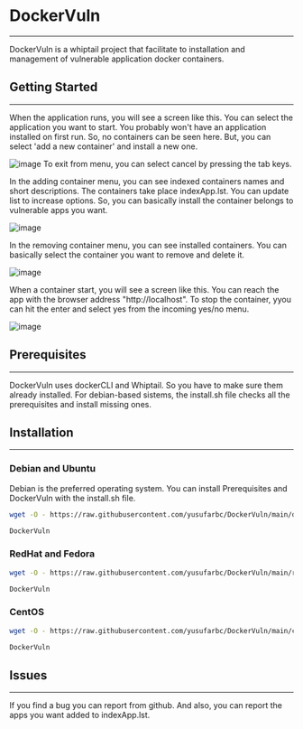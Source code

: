 # DockerVuln
--------------------------------------
DockerVuln is a whiptail project that facilitate to installation and management of vulnerable application docker containers.

## Getting Started
--------------------------------------
When the application runs, you will see a screen like this. You can select the application you want to start. You probably won't have an application installed on first run. So, no containers can be seen here. But, you can select 'add a new container' and install a new one. 

![image](https://user-images.githubusercontent.com/77548038/210498109-4228ee0f-f880-49d9-983b-1b8727dda3b2.png)
To exit from menu, you can select cancel by pressing the tab keys.

In the adding container menu, you can see indexed containers names and short descriptions. The containers take place indexApp.lst. You can update list to increase options. So, you can basically install the container belongs to vulnerable apps you want.

![image](https://user-images.githubusercontent.com/77548038/210498653-55fd8d49-9c04-4f6d-b7c1-9941301692c0.png)

In the removing container menu, you can see installed containers. You can basically select the container you want to remove and delete it.

![image](https://user-images.githubusercontent.com/77548038/210500043-52d16dad-2d58-4b5d-849d-e96e6d450a5b.png)

When a container start, you will see a screen like this. You can reach the app with the browser address "http://localhost". To stop the container, yyou can hit the enter and select yes from the incoming yes/no menu.

![image](https://user-images.githubusercontent.com/77548038/210500103-0d086b3d-4fc1-4668-9a1f-fbca3f7df388.png)


## Prerequisites
--------------------------------------
DockerVuln uses dockerCLI and Whiptail. So you have to make sure  them already installed. For debian-based sistems, the install.sh file checks all the prerequisites and install missing ones.

## Installation
--------------------------------------
### Debian and Ubuntu
Debian is the preferred operating system. You can install Prerequisites and DockerVuln with the install.sh file.
```sh
wget -O - https://raw.githubusercontent.com/yusufarbc/DockerVuln/main/debian-ubuntu/install.sh | bash;

DockerVuln
```
### RedHat and Fedora
```sh
wget -O - https://raw.githubusercontent.com/yusufarbc/DockerVuln/main/redhat-fedora/install.sh | bash;

DockerVuln
```
### CentOS
```sh
wget -O - https://raw.githubusercontent.com/yusufarbc/DockerVuln/main/centos/install.sh | bash;

DockerVuln
```

## Issues
--------------------------------------
If you find a bug you can report from github. And also, you can report the apps you want added to indexApp.lst.
